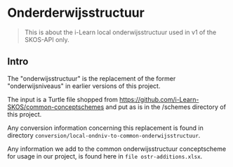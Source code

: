 # Onderderwijsstructuur

> This is about the i-Learn local onderwijsstructuur used in v1 of the SKOS-API only.

## Intro

The "onderwijsstructuur" is the replacement of the former "onderwijsniveaus" in earlier versions of this project.

The input is a Turtle file shopped from https://github.com/i-Learn-SKOS/common-conceptschemes and put as is in the /schemes directory of this project.

Any conversion information concerning this replacement is found in directory `conversion/local-ondniv-to-common-onderwijsstructuur`.

Any information we add to the common onderwijsstructuur conceptscheme for usage in our project, is found here in `file ostr-additions.xlsx`.





